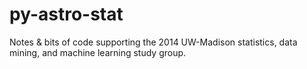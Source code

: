 py-astro-stat
=============

Notes &amp; bits of code supporting the 2014 UW-Madison statistics, data mining, and machine learning study group.
